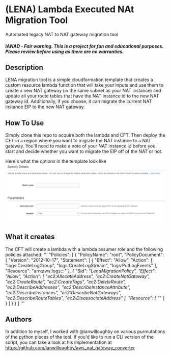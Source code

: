 # (LENA) Lambda Executed NAt Migration Tool
Automated legacy NAT to NAT gateway migration tool

##### IANAD - Fair warning.  This is a project for fun and educational purposes.  Please review before using as there are no warranties.

## Description
LENA migration tool is a simple cloudformation template that creates a custom resource lambda function that will take your inputs and use them to create a new NAT gateway (in the same subnet as your NAT instance) and update all your route tables that have the NAT instance id to the new NAT gateway id.  Additionally, if you choose, it can migrate the current NAT instance EIP to the new NAT gateway.

## How To Use
Simply clone this repo to acquire both the lambda and CFT.  Then deploy the CFT in a region where you want to migrate the NAT instance to a NAT gateway.  You'll need to make a note of your NAT instance id before you start and decide whether you want to migrate the EIP off of the NAT or not.

Here's what the options in the template look like
![lena template image](https://github.com/coingraham/lena/blob/master/cloudformationtemplate/templateimage.PNG "LENA template image")

## What it creates
The CFT will create a lambda with a lambda assumer role and the following policies attached:
'''
"Policies": [
    {
        "PolicyName": "root",
        "PolicyDocument": {
            "Version": "2012-10-17",
            "Statement": [
                {
                    "Effect": "Allow",
                    "Action": [
                        "logs:CreateLogGroup",
                        "logs:CreateLogStream",
                        "logs:PutLogEvents"
                    ],
                    "Resource": "arn:aws:logs:*:*:*"
                },
                {
                    "Sid": "LenaMigrationPolicy",
                    "Effect": "Allow",
                    "Action": [
                        "ec2:AllocateAddress",
                        "ec2:CreateNatGateway",
                        "ec2:CreateRoute",
                        "ec2:CreateTags",
                        "ec2:DeleteRoute",
                        "ec2:DescribeAddresses",
                        "ec2:DescribeInstanceAttribute",
                        "ec2:DescribeInstances",
                        "ec2:DescribeNatGateways",
                        "ec2:DescribeRouteTables",
                        "ec2:DisassociateAddress"
                    ],
                    "Resource": [
                        "*"
                    ]
                }
            ]
        }
    }
]
'''

## Authors
In addition to myself, I worked with @ianwilloughby on various purmutations of the python pieces of the tool.  If you'd like to run a CLI version of the script, you can take a look at his implementation at https://github.com/ianwilloughby/aws_nat_gateway_converter